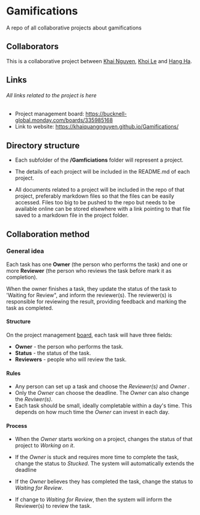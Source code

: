 # Gamifications
A repo of all collaborative projects about gamifications

## Collaborators

This is a collaborative project between 
[Khai Nguyen](https://github.com/khaiquangnguyen), 
[Khoi Le](https://github.com/lak231) and 
[Hang Ha](https://github.com/hth003). 

## Links
###### All links related to the project is here
- Project management board: https://bucknell-global.monday.com/boards/335985168
- Link to website: https://khaiquangnguyen.github.io/Gamifications/
## Directory structure
- Each subfolder of the **/Gamficiations** folder will represent a project.

- The details of each project will be included in the README.md of each project.

- All documents related to a project will be included in the repo of that project, preferably markdown files so that
the files can be easily accessed. Files too big to be pushed to the repo but needs to be available online can be stored elsewhere with a link pointing to that file saved to a markdown file in the project folder.

## Collaboration method
### General idea
Each task has one **Owner** (the person who performs the task) and one or more **Reviewer** (the person who reviews the task before mark it as completion).

When the owner finishes a task, they update the status of the task to 'Waiting for Review", and inform the reviewer(s). 
The reviewer(s) is responsible for reviewing the result, providing feedback and marking the task as completed.

#### Structure
On the project management [board](https://bucknell-global.monday.com/boards/335985168),
each task will have three fields: 
- **Owner**  - the person who performs the task.
- **Status** - the status of the task. 
- **Reviewers** - people who will review the task.

#### Rules
- Any person can set up a task and choose the *Reviewer(s)* and *Owner* . 
- Only the *Owner* can choose the deadline. The *Owner* can also change the *Reviwer(s)*.
- Each task should be small, ideally completable within a day's time. This depends on how much time the *Owner* can invest in each day.

#### Process
- When the *Owner* starts working on a project, changes the status of that project to *Working on it*.

- If the *Owner* is stuck and requires more time to complete the task, change the status to *Stucked*. The system will automatically extends the deadline

- If the *Owner* believes they has completed the task, change the status to *Waiting for Review*. 

- If change to *Waiting for Review*, then the system will inform the Reviewer(s) to review the task.








